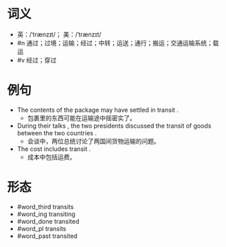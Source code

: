 # 词义
- 英：/ˈtrænzɪt/； 美：/ˈtrænzɪt/
- #n 通过；过境；运输；经过；中转；运送；通行；搬运；交通运输系统；载运
- #v 经过；穿过
# 例句
- The contents of the package may have settled in transit .
	- 包裹里的东西可能在运输途中摇密实了。
- During their talks , the two presidents discussed the transit of goods between the two countries .
	- 会谈中，两位总统讨论了两国间货物运输的问题。
- The cost includes transit .
	- 成本中包括运费。
# 形态
- #word_third transits
- #word_ing transiting
- #word_done transited
- #word_pl transits
- #word_past transited
